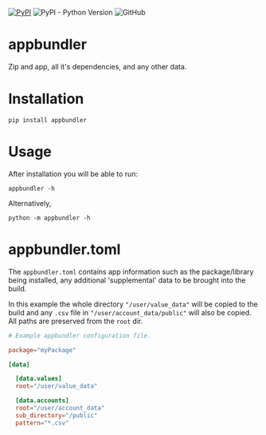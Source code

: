 [![PyPI](https://img.shields.io/pypi/v/appbundler.svg?style=flat-square)](https://pypi.org/pypi/appbundler)
![PyPI - Python Version](https://img.shields.io/pypi/pyversions/appbundler.svg?style=flat-square)
![GitHub](https://img.shields.io/github/license/mab4058/appbundler.svg?style=flat-square)

# appbundler

Zip and app, all it's dependencies, and any other data.

# Installation

`pip install appbundler`

# Usage

After installation you will be able to run:

`appbundler -h`

Alternatively,

`python -m appbundler -h`

# appbundler.toml

The `appbundler.toml` contains app information such as the package/library 
being installed, any additional 'supplemental' data to be brought into the 
build.

In this example the whole directory `"/user/value_data"` will be copied to
the build and any `.csv` file in `"/user/account_data/public"` will also
be copied.  All paths are preserved from the `root` dir.

```toml
# Example appbundler configuration file.

package="myPackage"

[data]

  [data.values]
  root="/user/value_data"

  [data.accounts]
  root="/user/account_data"
  sub_directory="/public"
  pattern="*.csv"
```